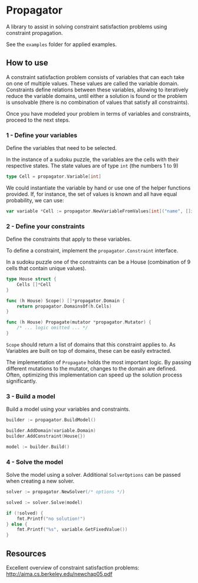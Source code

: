# Propagator

A library to assist in solving constraint satisfaction problems using constraint propagation.

See the `examples` folder for applied examples.

## How to use

A constraint satisfaction problem consists of variables that can each take on one of multiple values.
These values are called the variable domain.
Constraints define relations between these variables, allowing to iteratively reduce the variable domains, until either a solution is found or the problem is unsolvable (there is no combination of values that satisfy all constraints).

Once you have modeled your problem in terms of variables and constraints, proceed to the next steps.

### 1 - Define your variables

Define the variables that need to be selected.

In the instance of a sudoku puzzle, the variables are the cells with their respective states. The state values are of type `int` (the numbers 1 to 9)
```go
type Cell = propagator.Variable[int]
```

We could instantiate the variable by hand or use one of the helper functions provided. If, for instance, the set of values is known and all have equal probability, we can use:
```go
var variable *Cell := propagator.NewVariableFromValues[int]("name", []int{1,2,3,4,5,6,7,8,9})
```

### 2 - Define your constraints

Define the constraints that apply to these variables.

To define a constraint, implement the `propagator.Constraint` interface.

In a sudoku puzzle one of the constraints can be a House (combination of 9 cells that contain unique values).
```go
type House struct {
	Cells []*Cell
}

func (h House) Scope() []*propagator.Domain {
	return propagator.DomainsOf(h.Cells)
}

func (h House) Propagate(mutator *propagator.Mutator) {
	/* ... logic omitted ... */
}
```
`Scope` should return a list of domains that this constraint applies to. As Variables are built on top of domains, these can be easily extracted.

The implementation of `Propagate` holds the most important logic. By passing different mutations to the mutator, changes to the domain are defined.
Often, optimizing this implementation can speed up the solution process significantly.

### 3 - Build a model

Build a model using your variables and constraints.
```go
builder := propagator.BuildModel()

builder.AddDomain(variable.Domain)
builder.AddConstraint(House{})

model := builder.Build()
```

### 4 - Solve the model

Solve the model using a solver. Additional `SolverOptions` can be passed when creating a new solver.
```go
solver := propagator.NewSolver(/* options */)

solved := solver.Solve(model)

if (!solved) {
    fmt.Printf("no solution!")
} else {
    fmt.Printf("%s", variable.GetFixedValue())
}
```

## Resources

Excellent overview of constraint satisfaction problems: http://aima.cs.berkeley.edu/newchap05.pdf